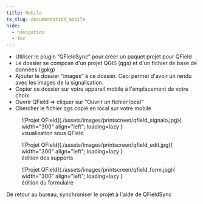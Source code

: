 ```yaml
---
title: Mobile
tx_slug: documentation_mobile
hide:
  - navigation
  - toc
---
```



* Utiliser le plugin “QFieldSync” pour créer un paquet projet pour QField
* Le dossier se compose d'un projet QGIS (qgs) et d'un fichier de base de données (gpkg)
* Ajouter le dossier “images” à ce dossier. Ceci permet d'avoir un rendu avec les images de la signalisation.
* Copier ce dossier sur votre appareil mobile à l'emplacement de votre choix
* Ouvrir QField ⇒ cliquer sur “Ouvrir un fichier local”
* Chercher le fichier qgs copié en local sur votre mobile


<figure markdown>
  ![Projet QField](./assets/images/printscreen/qfield_signalo.jpg){ width="300" align="left"; loading=lazy }
  <figcaption>visualisation sous QField</figcaption>
</figure>
<figure markdown>
  ![Projet QField](./assets/images/printscreen/qfield_edit.jpg){ width="300" align="left"; loading=lazy }
  <figcaption>édition des supports</figcaption>
</figure>
<figure markdown>
  ![Projet QField](./assets/images/printscreen/qfield_form.jpg){ width="300" align="left"; loading=lazy }
  <figcaption>édition du formulaire</figcaption>
</figure>

De retour au bureau, synchroniser le projet à l'aide de QFieldSync